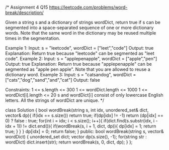 /*
Assignment 4 Q15
https://leetcode.com/problems/word-break/description/

Given a string s and a dictionary of strings wordDict, return true if s can be segmented into a space-separated sequence of one or more dictionary words.
Note that the same word in the dictionary may be reused multiple times in the segmentation.

Example 1:
Input: s = "leetcode", wordDict = ["leet","code"]
Output: true
Explanation: Return true because "leetcode" can be segmented as "leet code".
Example 2:
Input: s = "applepenapple", wordDict = ["apple","pen"]
Output: true
Explanation: Return true because "applepenapple" can be segmented as "apple pen apple".
Note that you are allowed to reuse a dictionary word.
Example 3:
Input: s = "catsandog", wordDict = ["cats","dog","sand","and","cat"]
Output: false
 
Constraints:
1 <= s.length <= 300
1 <= wordDict.length <= 1000
1 <= wordDict[i].length <= 20
s and wordDict[i] consist of only lowercase English letters.
All the strings of wordDict are unique.
*/

class Solution {
    bool wordBreak(string s, int idx, unordered_set<string>& dict, vector<int>& dp){
        if(idx == s.size()) return true;
        if(dp[idx] != -1) return (dp[idx] == 0) ? false : true;
        for(int i = idx; i < s.size(); i++){
            if(dict.find(s.substr(idx, i - idx + 1)) != dict.end()){
                if(wordBreak(s, i + 1, dict, dp)){
                    dp[idx] = 1;
                    return true;
                }
            }
        }
        dp[idx] = 0;
        return false;
    }
public:
    bool wordBreak(string s, vector<string>& wordDict) {
        unordered_set<string> dict;
        vector<int> dp(s.size(), -1);
        for(string str : wordDict) dict.insert(str);
        return wordBreak(s, 0, dict, dp);
    }
};